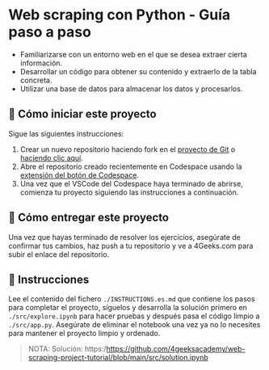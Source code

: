 <!-- hide -->
# Web scraping con Python - Guía paso a paso
<!-- endhide -->

- Familiarizarse con un entorno web en el que se desea extraer cierta información.
- Desarrollar un código para obtener su contenido y extraerlo de la tabla concreta.
- Utilizar una base de datos para almacenar los datos y procesarlos.

## 🌱  Cómo iniciar este proyecto

Sigue las siguientes instrucciones:

1. Crear un nuevo repositorio haciendo fork en el [proyecto de Git](https://github.com/4geeksacademy/web-scraping-project-tutorial) o [haciendo clic aquí](https://github.com/4geeksacademy/web-scraping-project-tutorial/fork).
2. Abre el repositorio creado recientemente en Codespace usando la [extensión del botón de Codespace](https://docs.github.com/en/codespaces/developing-in-codespaces/creating-a-codespace-for-a-repository#creating-a-codespace-for-a-repository).
3. Una vez que el VSCode del Codespace haya terminado de abrirse, comienza tu proyecto siguiendo las instrucciones a continuación.

## 🚛 Cómo entregar este proyecto

Una vez que hayas terminado de resolver los ejercicios, asegúrate de confirmar tus cambios, haz push a tu repositorio y ve a 4Geeks.com para subir el enlace del repositorio.

## 📝 Instrucciones

Lee el contenido del fichero `./INSTRUCTIONS.es.md` que contiene los pasos para completar el proyecto, síguelos y desarrolla la solución primero en `./src/explore.ipynb` para hacer pruebas y después pasa el código limpio a `./src/app.py`. Asegúrate de eliminar el notebook una vez ya no lo necesites para mantener el proyecto limpio y ordenado.

> NOTA: Solución: https:/https://github.com/4geeksacademy/web-scraping-project-tutorial/blob/main/src/solution.ipynb